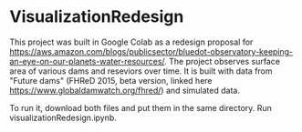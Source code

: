 # VisualizationRedesign
This project was built in Google Colab as a redesign proposal for https://aws.amazon.com/blogs/publicsector/bluedot-observatory-keeping-an-eye-on-our-planets-water-resources/. The project observes surface area of various dams and reseviors over time. It is built with data from "Future dams" (FHReD 2015, beta version, linked here https://www.globaldamwatch.org/fhred/) and simulated data. 

To run it, download both files and put them in the same directory. Run visualizationRedesign.ipynb. 
